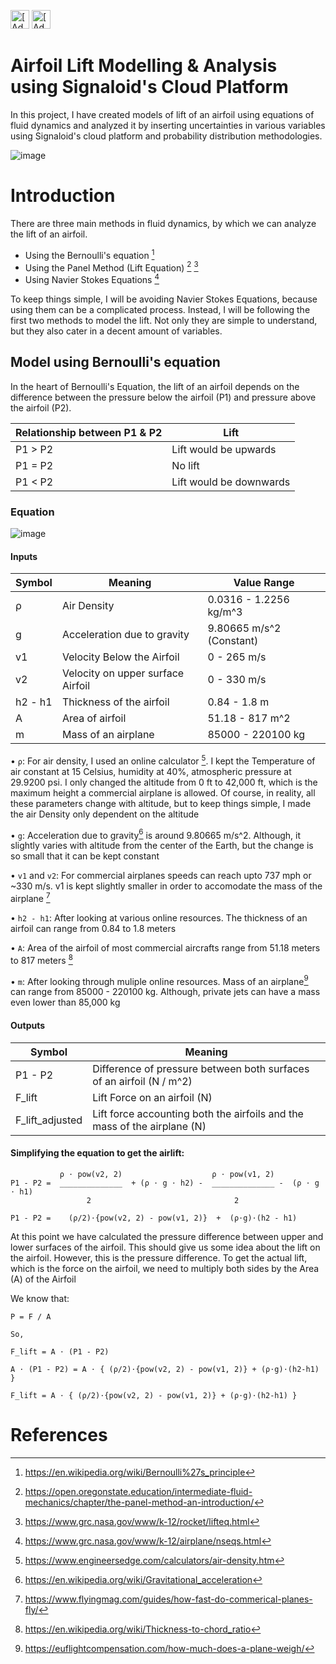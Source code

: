 [<img src="https://assets.signaloid.io/add-to-signaloid-cloud-logo-dark-v6.png#gh-dark-mode-only" alt="[Add to signaloid.io]" height="30">](https://signaloid.io/repositories?connect=https://github.com/signaloid/Signaloid-Demo-General-C#gh-dark-mode-only)
[<img src="https://assets.signaloid.io/add-to-signaloid-cloud-logo-light-v6.png#gh-light-mode-only" alt="[Add to signaloid.io]" height="30">](https://signaloid.io/repositories?connect=https://github.com/signaloid/Signaloid-Demo-General-C#gh-light-mode-only)

# Airfoil Lift Modelling & Analysis using Signaloid's Cloud Platform
In this project, I have created models of lift of an airfoil using equations of fluid dynamics and analyzed it by inserting uncertainties in various variables using Signaloid's cloud platform and probability distribution methodologies.

![image](https://github.com/murtazahussain-1/Airfoil-Lift-Generation-Model/assets/118768714/79308d0d-4ace-4917-8218-50e5d44d76cc)

# Introduction
There are three main methods in fluid dynamics, by which we can analyze the lift of an airfoil.

* Using the Bernoulli's equation [^1]
* Using the Panel Method (Lift Equation) [^2] [^3]
* Using Navier Stokes Equations [^4]

To keep things simple, I will be avoiding Navier Stokes Equations, because using them can be a complicated process. Instead, I will be following the first two methods to model the lift. Not only they are simple to understand, but they also cater in a decent amount of variables.

## Model using Bernoulli's equation
In the heart of Bernoulli's Equation, the lift of an airfoil depends on the difference between the pressure below the airfoil (P1) and pressure above the airfoil (P2).

| Relationship between P1 & P2 | Lift |
| ----------------- | ------------------------------------------------------------------ |
| P1 > P2 | Lift would be upwards |
| P1 = P2 | No lift |
| P1 < P2 | Lift would be downwards |

### Equation
![image](https://github.com/murtazahussain-1/Airfoil-Lift-Generation-Model/assets/118768714/3aa53adb-193e-4ef0-9db7-8c85f4ae2db7)

#### Inputs
| Symbol | Meaning | Value Range |
| ------ | ------- |------- |
| ρ | Air Density | 0.0316 - 1.2256 kg/m^3 |
| g | Acceleration due to gravity | 9.80665 m/s^2 (Constant) |
| v1 | Velocity Below the Airfoil | 0 - 265 m/s |
| v2 | Velocity on upper surface Airfoil | 0 - 330 m/s |
| h2 - h1 | Thickness of the airfoil | 0.84 - 1.8 m |
| A | Area of airfoil | 51.18 - 817 m^2|
| m | Mass of an airplane | 85000 - 220100 kg |

• `ρ`: For air density, I used an online calculator [^5]. I kept the Temperature of air constant at 15 Celsius, humidity at 40%, atmospheric pressure at 29.9200 psi. I only changed the altitude from 0 ft to 42,000 ft, which is the maximum height a commercial airplane is allowed. Of course, in reality, all these parameters change with altitude, but to keep things simple, I made the air Density only dependent on the altitude

• `g`:  Acceleration due to gravity[^6] is around 9.80665 m/s^2. Although, it slightly varies with altitude from the center of the Earth, but the change is so small that it can be kept constant

• `v1` and `v2`: For commercial airplanes speeds can reach upto 737 mph or ~330 m/s. v1 is kept slightly smaller in order to accomodate the mass of the airplane [^7]

• `h2 - h1`: After looking at various online resources. The thickness of an airfoil can range from 0.84 to 1.8 meters

• `A`: Area of the airfoil of most commercial aircrafts range from 51.18 meters to 817 meters [^8]

• `m`: After looking through muliple online resources. Mass of an airplane[^9] can range from 85000 - 220100 kg. Although, private jets can have a mass even lower than 85,000 kg

#### Outputs
| Symbol | Meaning |
| ------ | ------- |
| P1 - P2 | Difference of pressure between both surfaces of an airfoil (N / m^2) |
| F_lift | Lift Force on an airfoil (N) |
| F_lift_adjusted | Lift force accounting both the airfoils and the mass of the airplane (N) |

#### Simplifying the equation to get the airlift:
```             
           ρ ⋅ pow(v2, 2)                    ρ ⋅ pow(v1, 2)
P1 - P2 =  ______________  + (ρ ⋅ g ⋅ h2) -  ______________ -  (ρ ⋅ g ⋅ h1)
                 2                                2      
```
```             
P1 - P2 =    (ρ/2)⋅{pow(v2, 2) - pow(v1, 2)}  +  (ρ⋅g)⋅(h2 - h1)  
```
At this point we have calculated the pressure difference between upper and lower surfaces of the airfoil. This should give us some idea about the lift on the airfoil. However, this is the pressure difference. To get the actual lift, which is the force on the airfoil, we need to multiply both sides by the Area (A) of the Airfoil

We know that:
```
P = F / A

So,

F_lift = A ⋅ (P1 - P2)
```

```
A ⋅ (P1 - P2) = A ⋅ { (ρ/2)⋅{pow(v2, 2) - pow(v1, 2)} + (ρ⋅g)⋅(h2-h1) }  
```

```
F_lift = A ⋅ { (ρ/2)⋅{pow(v2, 2) - pow(v1, 2)} + (ρ⋅g)⋅(h2-h1) }  
```

# References
[^1]: https://en.wikipedia.org/wiki/Bernoulli%27s_principle
[^2]: https://open.oregonstate.education/intermediate-fluid-mechanics/chapter/the-panel-method-an-introduction/
[^3]: https://www.grc.nasa.gov/www/k-12/rocket/lifteq.html
[^4]: https://www.grc.nasa.gov/www/k-12/airplane/nseqs.html
[^5]: https://www.engineersedge.com/calculators/air-density.htm 
[^6]: https://en.wikipedia.org/wiki/Gravitational_acceleration
[^7]: https://www.flyingmag.com/guides/how-fast-do-commerical-planes-fly/
[^8]: https://en.wikipedia.org/wiki/Thickness-to-chord_ratio
[^9]: https://euflightcompensation.com/how-much-does-a-plane-weigh/
